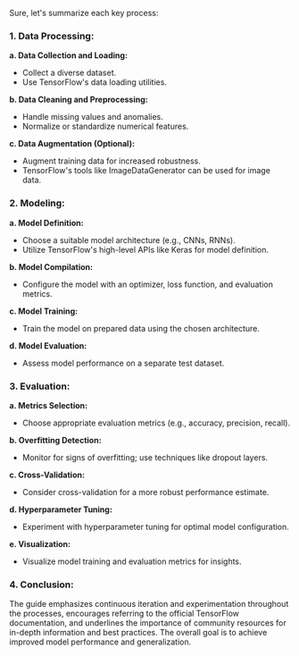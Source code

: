 Sure, let's summarize each key process:

### 1. Data Processing:

**a. Data Collection and Loading:**
   - Collect a diverse dataset.
   - Use TensorFlow's data loading utilities.

**b. Data Cleaning and Preprocessing:**
   - Handle missing values and anomalies.
   - Normalize or standardize numerical features.

**c. Data Augmentation (Optional):**
   - Augment training data for increased robustness.
   - TensorFlow's tools like ImageDataGenerator can be used for image data.

### 2. Modeling:

**a. Model Definition:**
   - Choose a suitable model architecture (e.g., CNNs, RNNs).
   - Utilize TensorFlow's high-level APIs like Keras for model definition.

**b. Model Compilation:**
   - Configure the model with an optimizer, loss function, and evaluation metrics.

**c. Model Training:**
   - Train the model on prepared data using the chosen architecture.

**d. Model Evaluation:**
   - Assess model performance on a separate test dataset.

### 3. Evaluation:

**a. Metrics Selection:**
   - Choose appropriate evaluation metrics (e.g., accuracy, precision, recall).

**b. Overfitting Detection:**
   - Monitor for signs of overfitting; use techniques like dropout layers.

**c. Cross-Validation:**
   - Consider cross-validation for a more robust performance estimate.

**d. Hyperparameter Tuning:**
   - Experiment with hyperparameter tuning for optimal model configuration.

**e. Visualization:**
   - Visualize model training and evaluation metrics for insights.

### 4. Conclusion:

The guide emphasizes continuous iteration and experimentation throughout the processes, encourages referring to the official TensorFlow documentation, and underlines the importance of community resources for in-depth information and best practices. The overall goal is to achieve improved model performance and generalization.
